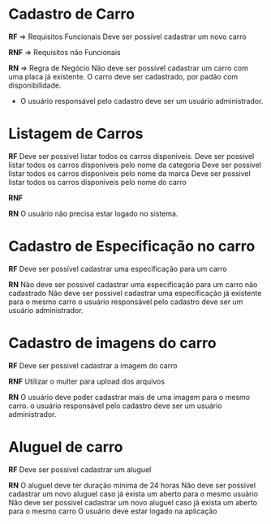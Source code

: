 # Cadastro de Carro

**RF** => Requisitos Funcionais
Deve ser possível cadastrar um novo carro

**RNF** => Requisitos não Funcionais

**RN** => Regra de Negócio
Não deve ser possivel cadastrar um carro com uma placa já existente.
O carro deve ser cadastrado, por padão com disponibilidade.
* O usuário responsável pelo cadastro deve ser um usuário administrador.

# Listagem de Carros

**RF**
Deve ser possivel listar todos os carros disponíveis.
Deve ser possivel listar todos os carros disponiveis pelo nome da categoria
Deve ser possivel listar todos os carros disponiveis pelo nome da marca
Deve ser possivel listar todos os carros disponiveis pelo nome do carro

**RNF**

**RN**
O usuário não precisa estar logado no sistema.

# Cadastro de Especificação no carro

**RF**
Deve ser possível cadastrar uma especificação para um carro

**RN**
Não deve ser possivel cadastrar uma especificação para um carro não cadastrado
Não deve ser possivel cadastrar uma especificação já existente para o mesmo carro
o usuário responsável pelo cadastro deve ser um usuário administrador.

# Cadastro de imagens do carro

**RF**
Deve ser possivel cadastrar a imagem do carro


**RNF**
Utilizar o multer para upload dos arquivos

**RN**
O usuário deve poder cadastrar mais de uma imagem para o mesmo carro.
o usuário responsável pelo cadastro deve ser um usuário administrador.

# Aluguel de carro

**RF**
Deve ser possivel cadastrar um aluguel

**RN**
O aluguel deve ter duração minima de 24 horas
Não deve ser possivel cadastrar um novo aluguel caso já exista um aberto para o mesmo usuário
Não deve ser possivel cadastrar um novo aluguel caso já exista um aberto para o mesmo carro
O usuário deve estar logado na aplicação







